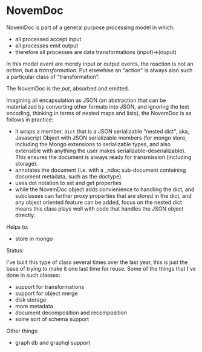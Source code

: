# NovemDoc

NovemDoc is part of a general purpose processing model in which:

* all processed accept input
* all processes emit output
* therefore all processes are data transformations (input)->(ouput)

In this model event are merely input or output events, the reaction is not an
*action*, but a *transformation*. Put elsewhise an "action" is always
also such a particular class of "transformation".

The NovemDoc is the *put*, absorbed and emitted.

Imagining all encapsulation as JSON (an abstraction that can be materialized by
converting other formats into JSON, and ignoring the text encoding, thinking
in terms of nested maps and lists), the NovemDoc is as follows in practice:

* it wraps a member, `dict` that is a JSON serializable "nested dict", aka,
  Javascript Object with JSON serializable members (for mongo store, including
  the Mongo extensions to serializable types, and also extensible with anything
  the user makes serializable-deserializable). This ensures the document is
  always ready for transmission (including storage).
* annotates the document (i.e. with a _ndoc sub-document containing document
  metadata, such as the doctype).
* uses dot notation to set and get properties
* while the NovemDoc object adds convienience to handling the dict, and subclasses
  can further proxy properties that are stored in the dict, and any 
  object oriented feature can be added, focus on the nested dict means this
  class plays well with code that handles the JSON object directly.

Helps to:

* store in mongo


Status:

I've built this type of class several times over the last year, this is just
the base of trying to make it one last time for reuse. Some of the things that
I've done in such classes:

* support for transformations
* support for object merge
* disk storage
* more metadata
* document decomposition and recomposition
* some sort of schema support

Other things:

* graph db and graphql support
